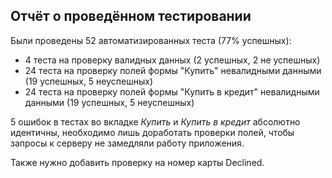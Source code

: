 ## Отчёт о проведённом тестировании

Были проведены 52 автоматизированных теста (77% успешных):
- 4 теста на проверку валидных данных (2 успешных, 2 не успешных)
- 24 теста на проверку полей формы "Купить" невалидными данными (19 успешных, 5 неуспешных)
- 24 теста на проверку полей формы "Купить в кредит" невалидными данными (19 успешных, 5 неуспешных)

5 ошибок в тестах во вкладке _Купить_ и _Купить в кредит_ абсолютно идентичны, необходимо лишь доработать проверки полей, чтобы запросы к серверу не замедляли работу приложения.

Также нужно добавить проверку на номер карты Declined.
